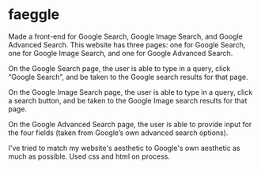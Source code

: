 # faeggle

Made a front-end for Google Search, Google Image Search, and Google Advanced Search.
This website has three pages: one for Google Search, one for Google Image Search, and one for Google Advanced Search.

On the Google Search page, the user is able to type in a query, click “Google Search”, and be taken to the Google search results for that page.

On the Google Image Search page, the user is able to type in a query, click a search button, and be taken to the Google Image search results for that page.

On the Google Advanced Search page, the user is able to provide input for the four fields (taken from Google’s own advanced search options).

I've tried to match my website's aesthetic to Google's own aesthetic as much as possible. Used css and html on process.
